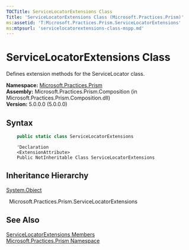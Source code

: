 ```yaml
---
TOCTitle: ServiceLocatorExtensions Class
Title: 'ServiceLocatorExtensions Class (Microsoft.Practices.Prism)'
ms:assetid: 'T:Microsoft.Practices.Prism.ServiceLocatorExtensions'
ms:mtpsurl: 'servicelocatorextensions-class-mspp.md'
---
```


# ServiceLocatorExtensions Class

Defines extension methods for the ServiceLocator class.

**Namespace:** [Microsoft.Practices.Prism](/patterns-practices/reference/mspp-namespace)  
**Assembly:** Microsoft.Practices.Prism.Composition (in Microsoft.Practices.Prism.Composition.dll)  
**Version:** 5.0.0.0 (5.0.0.0)
## Syntax
```C#
    public static class ServiceLocatorExtensions
```
```VB
    'Declaration
    <ExtensionAttribute> 
    Public NotInheritable Class ServiceLocatorExtensions
```

## Inheritance Hierarchy

[System.Object](http://msdn.microsoft.com/en-us/library/e5kfa45b)

  Microsoft.Practices.Prism.ServiceLocatorExtensions

## See Also
[ServiceLocatorExtensions Members](/patterns-practices/reference/servicelocatorextensions-members-mspp)  
[Microsoft.Practices.Prism Namespace](/patterns-practices/reference/mspp-namespace)  